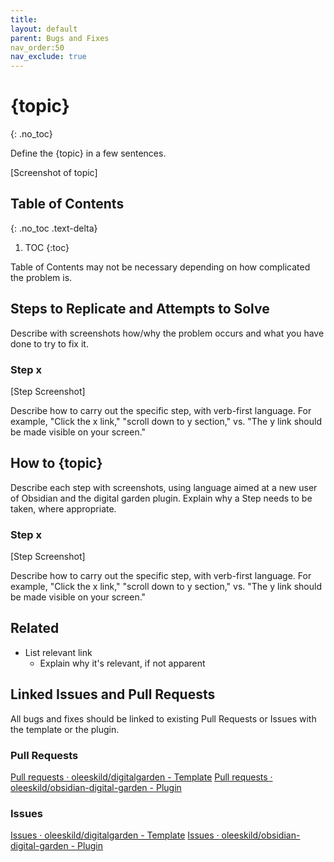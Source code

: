 ```yaml
---
title:
layout: default
parent: Bugs and Fixes
nav_order:50
nav_exclude: true
---
```


# {topic}
{: .no_toc}

Define the {topic} in a few sentences.

[Screenshot of topic]

## Table of Contents
{: .no_toc .text-delta}
1. TOC
{:toc}

Table of Contents may not be necessary depending on how complicated the problem is.

## Steps to Replicate and Attempts to Solve
Describe with screenshots how/why the problem occurs and what you have done to try to fix it.

### Step x 
[Step Screenshot]

Describe how to carry out the specific step, with verb-first language. For example, "Click the x link," "scroll down to y section," vs. "The y link should be made visible on your screen." 


## How to {topic} 
Describe each step with screenshots, using language aimed at a new user of Obsidian and the digital garden plugin. Explain why a Step needs to be taken, where appropriate. 

### Step x 
[Step Screenshot]

Describe how to carry out the specific step, with verb-first language. For example, "Click the x link," "scroll down to y section," vs. "The y link should be made visible on your screen." 

## Related 
- List relevant link
	- Explain why it's relevant, if not apparent 

## Linked Issues and Pull Requests
All bugs and fixes should be linked to existing Pull Requests or Issues with the template or the plugin.

### Pull Requests
[Pull requests · oleeskild/digitalgarden  - Template](https://github.com/oleeskild/digitalgarden/pulls)
[Pull requests · oleeskild/obsidian-digital-garden - Plugin](https://github.com/oleeskild/obsidian-digital-garden/pulls)
### Issues
[Issues · oleeskild/digitalgarden - Template](https://github.com/oleeskild/digitalgarden/issues)
[Issues · oleeskild/obsidian-digital-garden - Plugin](https://github.com/oleeskild/obsidian-digital-garden/issues)
